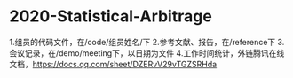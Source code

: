 # 2020-Statistical-Arbitrage

1.组员的代码文件，在/code/组员姓名/下
2.参考文献、报告，在/reference下
3.会议记录，在/demo/meeting下，以日期为文件
4.工作时间统计，外链腾讯在线文档，https://docs.qq.com/sheet/DZERvV29vTGZSRHda
